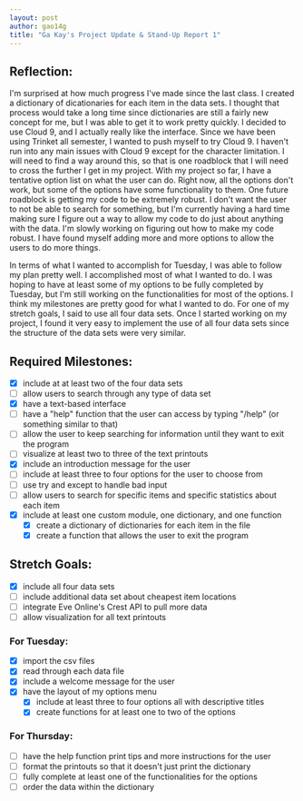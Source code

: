 ```yaml
---
layout: post
author: gao14g
title: "Ga Kay's Project Update & Stand-Up Report 1"
---
```


## Reflection:
I'm surprised at how much progress I've made since the last class. I created a dictionary of dicationaries for each item in the data sets. I thought that process would take a long time since dictionaries are still a fairly new concept for me, but I was able to get it to work pretty quickly. I decided to use Cloud 9, and I actually really like the interface. Since we have been using Trinket all semester, I wanted to push myself to try Cloud 9. I haven't run into any main issues with Cloud 9 except for the character limitation. I will need to find a way around this, so that is one roadblock that I will need to cross the further I get in my project. With my project so far, I have a tentative option list on what the user can do. Right now, all the options don't work, but some of the options have some functionality to them. One future roadblock is getting my code to be extremely robust. I don't want the user to not be able to search for something, but I'm currently having a hard time making sure I figure out a way to allow my code to do just about anything with the data. I'm slowly working on figuring out how to make my code robust. I have found myself adding more and more options to allow the users to do more things. 

In terms of what I wanted to accomplish for Tuesday, I was able to follow my plan pretty well. I accomplished most of what I wanted to do. I was hoping to have at least some of my options to be fully completed by Tuesday, but I'm still working on the functionalities for most of the options. I think my milestones are pretty good for what I wanted to do. For one of my stretch goals, I said to use all four data sets. Once I started working on my project, I found it very easy to implement the use of all four data sets since the structure of the data sets were very similar.

## Required Milestones:

- [X] include at at least two of the four data sets
- [ ] allow users to search through any type of data set
- [X] have a text-based interface
- [ ] have a "help" function that the user can access by typing "/help" (or something similar to that)
- [ ] allow the user to keep searching for information until they want to exit the program
- [ ] visualize at least two to three of the text printouts
- [X] include an introduction message for the user
- [ ] include at least three to four options for the user to choose from
- [ ] use try and except to handle bad input
- [ ] allow users to search for specific items and specific statistics about each item
- [X] include at least one custom module, one dictionary, and one function
  - [X] create a dictionary of dictionaries for each item in the file
  - [X] create a function that allows the user to exit the program
  
## Stretch Goals:

- [X] include all four data sets
- [ ] include additional data set about cheapest item locations
- [ ] integrate Eve Online's Crest API to pull more data
- [ ] allow visualization for all text printouts

### For Tuesday:

- [X] import the csv files
- [X] read through each data file
- [X] include a welcome message for the user
- [X] have the layout of my options menu 
  - [X] include at least three to four options all with descriptive titles
  - [X] create functions for at least one to two of the options

### For Thursday:

- [ ] have the help function print tips and more instructions for the user
- [ ] format the printouts so that it doesn't just print the dictionary
- [ ] fully complete at least one of the functionalities for the options
- [ ] order the data within the dictionary 
